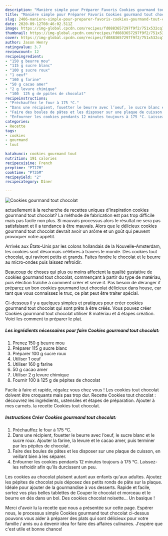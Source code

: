 ```yaml
---
description: "Manière simple pour Préparer Favoris Cookies gourmand tout chocolat"
title: "Manière simple pour Préparer Favoris Cookies gourmand tout chocolat"
slug: 2406-maniere-simple-pour-preparer-favoris-cookies-gourmand-tout-chocolat
date: 2020-09-12T08:46:02.511Z
image: https://img-global.cpcdn.com/recipes/fd0883657297f9f2/751x532cq70/cookies-gourmand-tout-chocolat-photo-principale-de-la-recette.jpg
thumbnail: https://img-global.cpcdn.com/recipes/fd0883657297f9f2/751x532cq70/cookies-gourmand-tout-chocolat-photo-principale-de-la-recette.jpg
cover: https://img-global.cpcdn.com/recipes/fd0883657297f9f2/751x532cq70/cookies-gourmand-tout-chocolat-photo-principale-de-la-recette.jpg
author: Jason Henry
ratingvalue: 3.7
reviewcount: 12
recipeingredient:
- "150 g beurre mou"
- "115 g sucre blanc"
- "100 g sucre roux"
- "1 oeuf"
- "160 g farine"
- "50 g cacao amer"
- "2 g levure chimique"
- "100  125 g de ppites de chocolat"
recipeinstructions:
- "Préchauffez le four à 175 °C."
- "Dans une récipient, fouetter le beurre avec l’oeuf, le sucre blanc et le sucre roux. Ajouter la farine, la levure et le cacao amer, puis terminer par les pépites de chocolat."
- "Faire des boules de pâtes et les disposer sur une plaque de cuisson, en veillant bien à les séparer."
- "Enfourner les cookies pendants 12 minutes toujours à 175 °C. Laissez-les refroidir afin qu’ils durcissent un peu."
categories:
- Recette
tags:
- cookies
- gourmand
- tout

katakunci: cookies gourmand tout 
nutrition: 191 calories
recipecuisine: French
preptime: "PT17M"
cooktime: "PT35M"
recipeyield: "2"
recipecategory: Dîner

---
```



![Cookies gourmand tout chocolat](https://img-global.cpcdn.com/recipes/fd0883657297f9f2/751x532cq70/cookies-gourmand-tout-chocolat-photo-principale-de-la-recette.jpg)

actuellement à la recherche de recettes uniques d'inspiration cookies gourmand tout chocolat? La méthode de fabrication est pas trop difficile mais pas facile non plus. Si mauvais processus alors le résultat ne sera pas satisfaisant et il a tendance à être mauvais. Alors que le délicieux cookies gourmand tout chocolat devrait avoir un arôme et un goût qui peuvent provoquer notre appétit.

Arrivés aux États-Unis par les colons hollandais de la Nouvelle-Amsterdam, les cookies sont désormais célèbres à travers le monde. Des cookies tout chocolat, qui raviront petits et grands. Faites fondre le chocolat et le beurre au micro-ondes puis laissez refroidir.

Beaucoup de choses qui plus ou moins affectent la qualité gustative de cookies gourmand tout chocolat, commençant à partir du type de matériau, puis élection fraîche à comment créer et serve it. Pas besoin de déranger if préparez un bon cookies gourmand tout chocolat délicieux dans house, car tant que vous connaissez le truc, ce plat peut être traiter spécial.


Ci-dessous il y a quelques simples et pratiques pour créer cookies gourmand tout chocolat qui sont prêts à être créés. Vous pouvez créer Cookies gourmand tout chocolat utiliser 8 matériau et 4 étapes création. Voici les comment to préparer le plat.

<!--inarticleads1-->

##### Les ingrédients nécessaires pour faire Cookies gourmand tout chocolat:

1. Prenez 150 g beurre mou
1. Préparer 115 g sucre blanc
1. Préparer 100 g sucre roux
1. Utiliser 1 oeuf
1. Utiliser 160 g farine
1.  50 g cacao amer
1. Utiliser 2 g levure chimique
1. Fournir 100 à 125 g de pépites de chocolat


Facile à faire et rapide, régalez vous chez vous ! Les cookies tout chocolat doivent être croquants mais pas trop dur. Recette Cookies tout chocolat : découvrez les ingrédients, ustensiles et étapes de préparation. Ajouter à mes carnets. la recette Cookies tout chocolat. 

<!--inarticleads2-->

##### Instructions Créer Cookies gourmand tout chocolat:

1. Préchauffez le four à 175 °C.
1. Dans une récipient, fouetter le beurre avec l’oeuf, le sucre blanc et le sucre roux. Ajouter la farine, la levure et le cacao amer, puis terminer par les pépites de chocolat.
1. Faire des boules de pâtes et les disposer sur une plaque de cuisson, en veillant bien à les séparer.
1. Enfourner les cookies pendants 12 minutes toujours à 175 °C. Laissez-les refroidir afin qu’ils durcissent un peu.


Les cookies au chocolat plaisent autant aux enfants qu&#39;aux adultes. Ajoutez les pépites de chocolat puis déposez des petits ronds de pâte sur la plaque. Idéale pour ajouter de la gourmandise à vos desserts. Rapide et facile, sortez vos plus belles tablettes de Couper le chocolat et morceau et le beurre en dés dans un bol. Des cookies chocolat noisette… Un basique ! 


Merci d'avoir lu la recette que nous a présentée sur cette page. Espérer nous, le processus simple Cookies gourmand tout chocolat ci-dessus pouvons vous aider à préparer des plats qui sont délicieux pour votre famille / amis ou à devenir idea for faire des affaires culinaires. J'espère que c'est utile et bonne chance!
